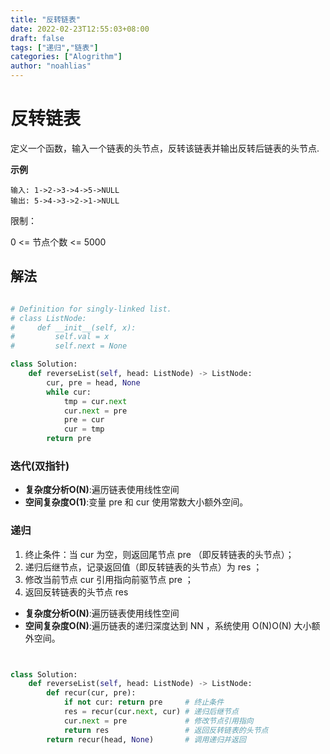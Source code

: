 ```yaml
---
title: "反转链表"
date: 2022-02-23T12:55:03+08:00
draft: false
tags: ["递归","链表"]
categories: ["Alogrithm"]
author: "noahlias"
---
```


# 反转链表

定义一个函数，输入一个链表的头节点，反转该链表并输出反转后链表的头节点.

**示例**

```code
输入: 1->2->3->4->5->NULL
输出: 5->4->3->2->1->NULL
```

限制：

0 <= 节点个数 <= 5000


## 解法

```python

# Definition for singly-linked list.
# class ListNode:
#     def __init__(self, x):
#         self.val = x
#         self.next = None

class Solution:
    def reverseList(self, head: ListNode) -> ListNode:
        cur, pre = head, None
        while cur:
            tmp = cur.next
            cur.next = pre
            pre = cur
            cur = tmp
        return pre
```

### 迭代(双指针)

- **复杂度分析O(N)**:遍历链表使用线性空间
- **空间复杂度O(1)**:变量 pre 和 cur 使用常数大小额外空间。

### 递归

1. 终止条件：当 cur 为空，则返回尾节点 pre （即反转链表的头节点）；
2. 递归后继节点，记录返回值（即反转链表的头节点）为 res ；
3. 修改当前节点 cur 引用指向前驱节点 pre ；
4. 返回反转链表的头节点 res

- **复杂度分析O(N)**:遍历链表使用线性空间
- **空间复杂度O(N)**:遍历链表的递归深度达到 NN ，系统使用 O(N)O(N) 大小额外空间。

```python


class Solution:
    def reverseList(self, head: ListNode) -> ListNode:
        def recur(cur, pre):
            if not cur: return pre     # 终止条件
            res = recur(cur.next, cur) # 递归后继节点
            cur.next = pre             # 修改节点引用指向
            return res                 # 返回反转链表的头节点
        return recur(head, None)       # 调用递归并返回

```
